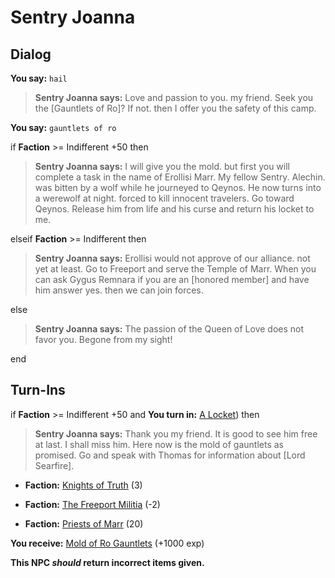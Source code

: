 # Sentry Joanna
## Dialog

**You say:** `hail`



>**Sentry Joanna says:** Love and passion to you. my friend.  Seek you the [Gauntlets of Ro]?  If not. then I offer you the safety of this camp.

**You say:** `gauntlets of ro`



if **Faction** >= Indifferent +50 then



>**Sentry Joanna says:** I will give you the mold. but first you will complete a task in the name of Erollisi Marr.  My fellow Sentry. Alechin. was bitten by a wolf while he journeyed to Qeynos.  He now turns into a werewolf at night. forced to kill innocent travelers.  Go toward Qeynos.  Release him from life and his curse and return his locket to me.


elseif **Faction** >= Indifferent then



>**Sentry Joanna says:** Erollisi would not approve of our alliance. not yet at least.  Go to Freeport and serve the Temple of Marr.  When you can ask Gygus Remnara if you are an [honored member] and have him answer yes. then we can join forces.


else



>**Sentry Joanna says:** The passion of the Queen of Love does not favor you. Begone from my sight!



end


## Turn-Ins




if **Faction** >= Indifferent +50 and  **You turn in:** [A Locket](/item/12312)) then


>**Sentry Joanna says:** Thank you my friend.  It is good to see him free at last.  I shall miss him.  Here now is the mold of gauntlets as promised. Go and speak with Thomas for information about [Lord Searfire].


* __Faction:__ [Knights of Truth](/faction/281) (3)


* __Faction:__ [The Freeport Militia](/faction/330) (-2)


* __Faction:__ [Priests of Marr](/faction/362) (20)


 **You receive:**  [Mold of Ro Gauntlets](/item/12302) (+1000 exp)

**This NPC *should* return incorrect items given.**






